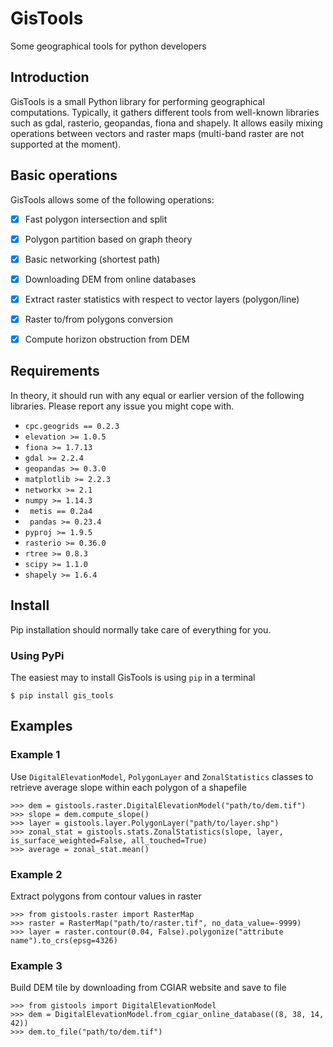 # GisTools
Some geographical tools for python developers

## Introduction
GisTools is a small Python library for performing geographical computations. Typically, it gathers different tools from well-known libraries such as gdal, rasterio, geopandas, fiona and shapely.
It allows easily mixing operations between vectors and raster maps (multi-band raster are not supported at the moment).

## Basic operations
GisTools allows some of the following operations:
- [x] Fast polygon intersection and split
- [x] Polygon partition based on graph theory
- [x] Basic networking (shortest path)
- [x] Downloading DEM from online databases
- [x] Extract raster statistics with respect to vector layers (polygon/line)
- [x] Raster to/from polygons conversion 
- [x] Compute horizon obstruction from DEM


## Requirements
In theory, it should run with any equal or earlier version of the following libraries. Please report any issue you might cope with.

* `` cpc.geogrids == 0.2.3 ``
* `` elevation >= 1.0.5 ``
* `` fiona >= 1.7.13 ``
* `` gdal >= 2.2.4 ``
* `` geopandas >= 0.3.0 ``
* `` matplotlib >= 2.2.3 ``
* `` networkx >= 2.1 ``
* `` numpy >= 1.14.3 ``
* `` metis == 0.2a4``
* `` pandas >= 0.23.4``
* `` pyproj >= 1.9.5 ``
* `` rasterio >= 0.36.0 ``
* `` rtree >= 0.8.3 ``
* `` scipy >= 1.1.0 ``
* `` shapely >= 1.6.4 ``


## Install
Pip installation should normally take care of everything for you.

### Using PyPi

The easiest may to install GisTools is using ``pip`` in a terminal
```
$ pip install gis_tools
```


## Examples

### Example 1

Use ``DigitalElevationModel``, ``PolygonLayer`` and ``ZonalStatistics`` classes to retrieve average slope within each polygon of a shapefile
```
>>> dem = gistools.raster.DigitalElevationModel("path/to/dem.tif")
>>> slope = dem.compute_slope()
>>> layer = gistools.layer.PolygonLayer("path/to/layer.shp")
>>> zonal_stat = gistools.stats.ZonalStatistics(slope, layer, is_surface_weighted=False, all_touched=True)
>>> average = zonal_stat.mean()
```

### Example 2

Extract polygons from contour values in raster
```
>>> from gistools.raster import RasterMap
>>> raster = RasterMap("path/to/raster.tif", no_data_value=-9999)
>>> layer = raster.contour(0.04, False).polygonize("attribute name").to_crs(epsg=4326)
```

### Example 3

Build DEM tile by downloading from CGIAR website and save to file
```
>>> from gistools import DigitalElevationModel
>>> dem = DigitalElevationModel.from_cgiar_online_database((8, 38, 14, 42))
>>> dem.to_file("path/to/dem.tif")
```
